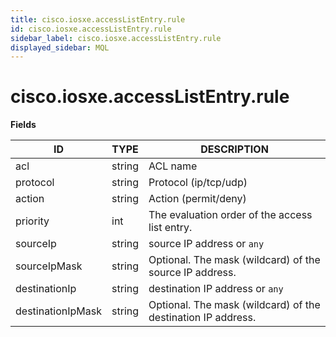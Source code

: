 ```yaml
---
title: cisco.iosxe.accessListEntry.rule
id: cisco.iosxe.accessListEntry.rule
sidebar_label: cisco.iosxe.accessListEntry.rule
displayed_sidebar: MQL
---
```


# cisco.iosxe.accessListEntry.rule

**Fields**

| ID                | TYPE   | DESCRIPTION                                                  |
| ----------------- | ------ | ------------------------------------------------------------ |
| acl               | string | ACL name                                                     |
| protocol          | string | Protocol (ip/tcp/udp)                                        |
| action            | string | Action (permit/deny)                                         |
| priority          | int    | The evaluation order of the access list entry.               |
| sourceIp          | string | source IP address or `any`                                   |
| sourceIpMask      | string | Optional. The mask (wildcard) of the source IP address.      |
| destinationIp     | string | destination IP address or `any`                              |
| destinationIpMask | string | Optional. The mask (wildcard) of the destination IP address. |

